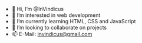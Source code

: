 - 👋 Hi, I’m @InVindicus
- 👀 I’m interested in web development
- 🌱 I’m currently learning HTML, CSS and JavaScript
- 💞️ I’m looking to collaborate on projects
- 📫 E-Mail: invindicus@gmail.com

<!---
InVindicus/InVindicus is a ✨ special ✨ repository because its `README.md` (this file) appears on your GitHub profile.
You can click the Preview link to take a look at your changes.
--->
